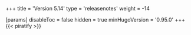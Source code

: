 +++
title = 'Version 5.14'
type = 'releasenotes'
weight = -14

[params]
  disableToc = false
  hidden = true
  minHugoVersion = '0.95.0'
+++
{{< piratify >}}
